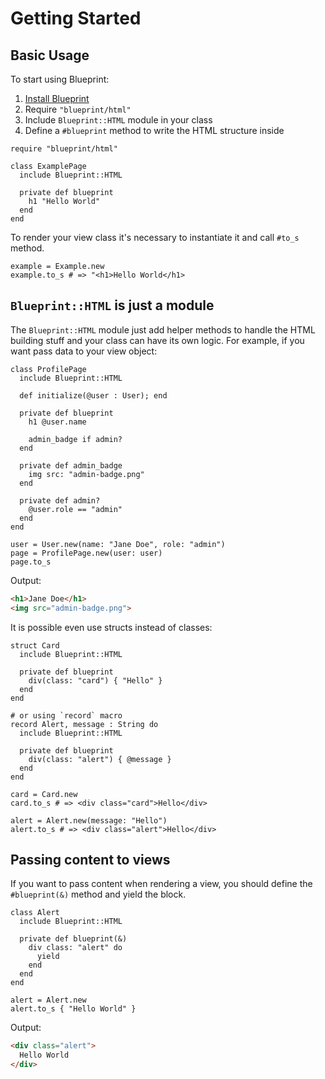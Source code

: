 # Getting Started

## Basic Usage

To start using Blueprint:

1. [Install Blueprint](../index.md#installation)
1. Require `"blueprint/html"`
1. Include `Blueprint::HTML` module in your class
1. Define a `#blueprint` method to write the HTML structure inside

```crystal
require "blueprint/html"

class ExamplePage
  include Blueprint::HTML

  private def blueprint
    h1 "Hello World"
  end
end
```

To render your view class it's necessary to instantiate it
and call `#to_s` method.

```crystal
example = Example.new
example.to_s # => "<h1>Hello World</h1>
```

## `Blueprint::HTML` is just a module
The `Blueprint::HTML` module just add helper methods to handle the HTML building
stuff and your class can have its own logic. For example, if you want pass data
to your view object:

```crystal
class ProfilePage
  include Blueprint::HTML

  def initialize(@user : User); end

  private def blueprint
    h1 @user.name

    admin_badge if admin?
  end

  private def admin_badge
    img src: "admin-badge.png"
  end

  private def admin?
    @user.role == "admin"
  end
end

user = User.new(name: "Jane Doe", role: "admin")
page = ProfilePage.new(user: user)
page.to_s
```

Output:

```html
<h1>Jane Doe</h1>
<img src="admin-badge.png">
```

It is possible even use structs instead of classes:

```crystal
struct Card
  include Blueprint::HTML

  private def blueprint
    div(class: "card") { "Hello" }
  end
end

# or using `record` macro
record Alert, message : String do
  include Blueprint::HTML

  private def blueprint
    div(class: "alert") { @message }
  end
end

card = Card.new
card.to_s # => <div class="card">Hello</div>

alert = Alert.new(message: "Hello")
alert.to_s # => <div class="alert">Hello</div>
```

## Passing content to views

If you want to pass content when rendering a view, you should define the
`#blueprint(&)` method and yield the block.

```crystal
class Alert
  include Blueprint::HTML

  private def blueprint(&)
    div class: "alert" do
      yield
    end
  end
end

alert = Alert.new
alert.to_s { "Hello World" }
```

Output:

```html
<div class="alert">
  Hello World
</div>
```
